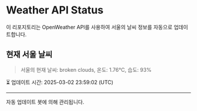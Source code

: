 
# Weather API Status

이 리포지토리는 OpenWeather API를 사용하여 서울의 날씨 정보를 자동으로 업데이트합니다.

## 현재 서울 날씨
> 서울의 현재 날씨: broken clouds, 온도: 1.76°C, 습도: 93%

⏳ 업데이트 시간: 2025-03-02 23:59:02 (UTC)

---
자동 업데이트 봇에 의해 관리됩니다.
